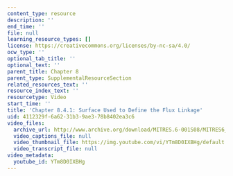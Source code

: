 ```yaml
---
content_type: resource
description: ''
end_time: ''
file: null
learning_resource_types: []
license: https://creativecommons.org/licenses/by-nc-sa/4.0/
ocw_type: ''
optional_tab_title: ''
optional_text: ''
parent_title: Chapter 8
parent_type: SupplementalResourceSection
related_resources_text: ''
resource_index_text: ''
resourcetype: Video
start_time: ''
title: 'Chapter 8.4.1: Surface Used to Define the Flux Linkage'
uid: 4112329f-6a62-31b3-9ae3-78b8402ea3c6
video_files:
  archive_url: http://www.archive.org/download/MITRES.6-001S08/MITRES6_001S08_8-4-1_300k.mp4
  video_captions_file: null
  video_thumbnail_file: https://img.youtube.com/vi/YTm8D0IXBHg/default.jpg
  video_transcript_file: null
video_metadata:
  youtube_id: YTm8D0IXBHg
---
```

